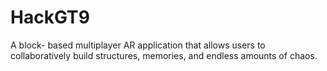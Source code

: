 # HackGT9
A block- based multiplayer AR application that allows users to collaboratively build structures, memories, and endless amounts of chaos. 
